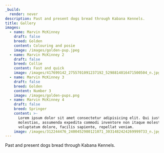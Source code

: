 ```yaml
---
_build:
  render: never
description: Past and present dogs bread through Kabana Kennels.
title: Gallery
images:
  - name: Marvin McKinney
    draft: false
    breed: Golden
    content: Colouring and posie
    image: /images/golden-pup.jpeg
  - name: Marvin McKinney 2
    draft: false
    breed: Collie
    content: Fast and quick
    image: /images/417699142_2755701091237192_5298814016471500504_n.jpg
  - name: Marvin McKinney 3
    draft: false
    breed: Golden
    content: Number 3
    image: /images/golden-pups.png
  - name: Marvin McKinney 4
    draft: false
    breed: Springer
    content: >-
      Lorem ipsum dolor sit amet consectetur adipisicing elit. Qui iusto illo
      molestias, assumenda expedita commodi inventore non itaque molestiae
      voluptatum dolore, facilis sapiente, repellat veniam.
    image: /images/312244476_2400452980121071_3031482424269999733_n.jpg
---
```


Past and present dogs bread through Kabana Kennels.
